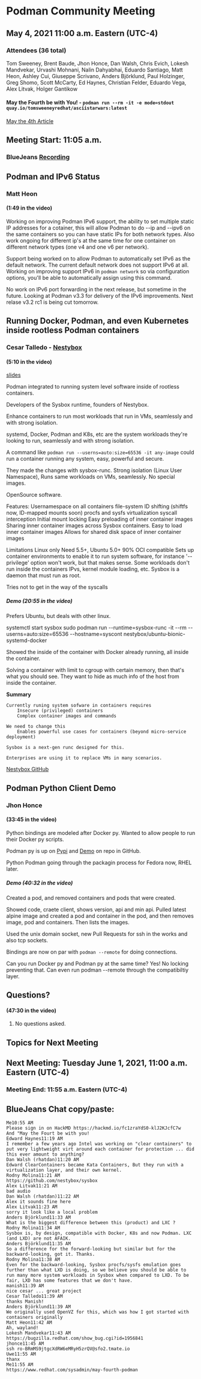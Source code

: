 # Podman Community Meeting
## May 4, 2021 11:00 a.m. Eastern (UTC-4)

### Attendees (36 total)
Tom Sweeney, Brent Baude, Jhon Honce, Dan Walsh, Chris Evich, Lokesh Mandvekar, Urvashi Mohnani, Nalin Dahyabhai, Eduardo Santiago, Matt Heon, Ashley Cui, Giuseppe Scrivano, Anders Björklund, Paul Holzinger, Greg Shomo, Scott McCarty, Ed Haynes, Christian Felder, Eduardo Vega, Alex Litvak, Holger Gantikow

#### May the Fourth be with You! - `podman run --rm -it -e mode=stdout quay.io/tomsweeneyredhat/asciistarwars:latest`

[May the 4th Article](https://www.redhat.com/sysadmin/may-fourth-podman)

## Meeting Start: 11:05 a.m.
### BlueJeans [Recording](https://bluejeans.com/s/Qq_IsjrnOaG)


## Podman and IPv6 Status
### Matt Heon
#### (1:49 in the video)

Working on improving Podman IPv6 support, the ability to set multiple static IP addresses for a cotainer, this will allow Podman to do --ip and --ipv6 on the same containers so you can have static IPs for both network types.  Also work ongoing for different ip's at the same time for one container on different network types (one v4 and one v6 per network).

Support being worked on to allow Podman to automatically set IPv6 as the default network.  The current default network does not support IPv6 at all.  Working on improving support IPv6 in `podman network` so via configuration options, you'll be able to automatically assign using this command.

No work on IPv6 port forwarding in the next release, but sometime in the future.  Looking at Podman v3.3 for delivery of the IPv6 improvements.  Next relase v3.2 rc1 is being cut tomorrow.

##  Running Docker, Podman, and even Kubernetes inside rootless Podman containers
### Cesar Talledo - [Nestybox](https://www.nestybox.com/)
#### (5:10 in the video)

[slides](https://github.com/containers/podman.io/blob/main/community/meeting/notes/2021-05-04/sysbox-podman-community-meeting.pdf)

Podman integrated to running system level software inside of rootless containers.

Developers of the Sysbox runtime, founders of Nestybox.

Enhance containers to run most workloads that run in VMs, seamlessly and with strong isolation.

systemd, Docker, Podman and K8s, etc are the system workloads they're looking to run, seamlessly and with strong isolation.

A command like `podman run --userns=auto:size=65536 -it any-image` could run a container running any system, easy, powerful and secure.

They made the changes with sysbox-runc.  Strong isolation (Linux User Namespace), Runs same workloads on VMs, seamlessly.  No special images.  

OpenSource software.

Features:
    Usernamespace on all containers
    file-system ID shifting (shiftfs now, ID-mapped mounts soon)
    procfs and sysfs virtualization
    syscall interception
    Initial mount locking
    Easy preloading of inner container images
    Sharing inner container images across Sysbox containers.
        Easy to load inner container images
        Allows for shared disk space of inner container images
        
Limitations
    Linux only
    Need 5.5+, Ubuntu 5.0+
    90% OCI compatible
        Sets up container environments to enable it to run system software, for instance '--privilege' option won't work, but that makes sense.
    Some workloads don't run inside the containers
        IPvs, kernel module loading, etc.
    Sysbox is a daemon that must run as root.
    
Tries not to get in the way of the syscalls

##### Demo (20:55 in the video)

Prefers Ubuntu, but deals with other linux.

systemctl start sysbox
sudo podman run --runtime=sysbox-runc -it --rm --userns=auto:size=65536 --hostname=syscont nestybox/ubuntu-bionic-systemd-docker

Showed the inside of the container with Docker already running, all inside the container.

Solving a container with limit to cgroup with certain memory, then that's what you should see.  They want to hide as much info of the host from inside the container.


**Summary**

    Currently runing system sofware in containers requires
        Insecure (privileged) containers
        Complex container images and commands
    
    We need to change this
        Enables powerful use cases for containers (beyond micro-service deployment)

    Sysbox is a next-gen runc designed for this.

    Enterprises are using it to replace VMs in many scenarios.

[Nestybox GitHub](https://github.com/nestybox/sysbox)

##  Podman Python Client Demo
### Jhon Honce
#### (33:45 in the video)


Python bindings are modeled after Docker py.  Wanted to allow people to run their Docker py scripts.

Podman py is up on [Pypi](https://pypi.org/project/podman-py/) and [Demo](https://github.com/containers/podman-py/blob/main/contrib/examples/demo.py) on repo in GitHub.

Python Podman going through the packagin process for Fedora now, RHEL later.

##### Demo (40:32 in the video)

Created a pod, and removed containers and pods that were created.

Showed code, craete client, shows version, api and min api.  Pulled latest alpine image and created a pod and container in the pod, and then removes image, pod and containers.  Then lists the images.

Used the unix domain socket, new Pull Requests for ssh in the works and also tcp sockets.

Bindings are now on par with `podman --remote` for doing connections.

Can you run Docker py and Podman py at the same time?  Yes!  No locking preventing that.  Can even run podman --remote through the compatibiltiy layer.

## Questions?
#### (47:30 in the video)

1. No questions asked. 

## Topics for Next Meeting

## Next Meeting: Tuesday June 1, 2021, 11:00 a.m. Eastern (UTC-4)


### Meeting End: 11:55 a.m. Eastern (UTC-4)


## BlueJeans Chat copy/paste:

```
Me10:55 AM
Please sign in on HackMD https://hackmd.io/fc1zraYdS0-klJ2KJcfC7w
And "May the Fourt be with you!
Edward Haynes11:19 AM
I remember a few years ago Intel was working on "clear containers" to put very lightweight virt around each container for protection ... did this ever amount to anything?
Dan Walsh (rhatdan)11:20 AM
Edward ClearContainers became Kata Containers, But they run with a virtualization layer, and their own kernel.
Rodny Molina11:21 AM
https://github.com/nestybox/sysbox
Alex Litvak11:21 AM
bad audio
Dan Walsh (rhatdan)11:22 AM
Alex it sounds fine here
Alex Litvak11:23 AM
sorry it look like a local problem
Anders Björklund11:33 AM
What is the biggest difference between this (product) and LXC ?
Rodny Molina11:34 AM
Sysbox is, by design, compatible with Docker, K8s and now Podman. LXC (and LXD) are not AFAIK.
Anders Björklund11:35 AM
So a difference for the forward-looking but similar but for the backward-looking, got it. Thanks.
Rodny Molina11:38 AM
Even for the backward-looking, Sysbox procfs/sysfs emulation goes further than what LXD is doing, so we believe you should be able to run many more system workloads in Sysbox when compared to LXD. To be fair, LXD has some features that we don't have.
manish11:39 AM
nice cesar ... great project
Cesar Talledo11:39 AM
thanks Manish!
Anders Björklund11:39 AM
We originally used OpenVZ for this, which was how I got started with containers originally
Matt Heon11:42 AM
Ah, wayland!
Lokesh Mandvekar11:43 AM
https://bugzilla.redhat.com/show_bug.cgi?id=1956841
jhonce11:45 AM
ssh ro-BRmMS9jtgcXdRW6eMRyH5zrQV@sfo2.tmate.io
Uwe11:55 AM
thanx
Me11:55 AM
https://www.redhat.com/sysadmin/may-fourth-podman
```
